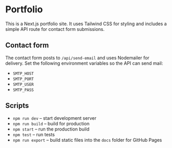 # Portfolio

This is a Next.js portfolio site. It uses Tailwind CSS for styling and includes a simple API route for contact form submissions.

## Contact form
The contact form posts to `/api/send-email` and uses Nodemailer for delivery. Set the following environment variables so the API can send mail:
- `SMTP_HOST`
- `SMTP_PORT`
- `SMTP_USER`
- `SMTP_PASS`

## Scripts
- `npm run dev` – start development server
- `npm run build` – build for production
- `npm start` – run the production build
- `npm test` – run tests
- `npm run export` – build static files into the `docs` folder for GitHub Pages
